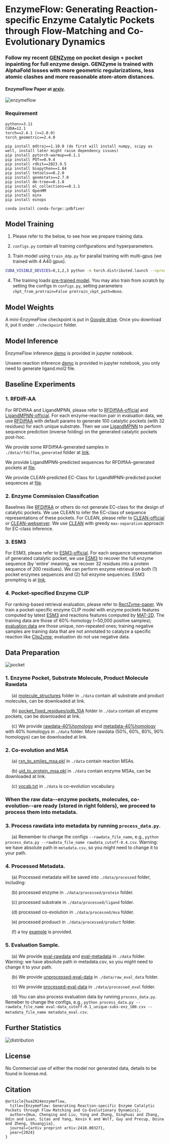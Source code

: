 #  EnzymeFlow: Generating Reaction-specific Enzyme Catalytic Pockets through Flow-Matching and Co-Evolutionary Dynamics


### Follow my recent [GENZyme](https://github.com/WillHua127/GENzyme) on pocket design + pocket inpainting for full enzyme design. GENZyme is trained with AlphaFold losses with more geometric regularizations, less atomic clashes and more reasonable atom-atom distances.
####  EnzymeFlow Paper at [arxiv](https://arxiv.org/abs/2410.00327).

![enzymeflow](./image/enzymeflow.jpg)

### Requirement
```
python>=3.11
CUDA=12.1
torch==2.4.1 (>=2.0.0)
torch_geometric==2.4.0

pip install mdtraj==1.10.0 (do first will install numpy, scipy as well, install later might raise dependency issues)
pip install pytorch-warmup==0.1.1
pip install POT==0.9.4
pip install rdkit==2023.9.5
pip install biopython==1.84
pip install tmtools==0.2.0
pip install geomstats==2.7.0
pip install dm-tree==0.1.8
pip install ml_collections==0.1.1
pip install OpenMM
pip install einx
pip install einops

conda install conda-forge::pdbfixer
```

## Model Training

1. Please refer to the below, to see how we prepare training data.

2. ```configs.py``` contain all training configurations and hyperparameters.

3. Train model using ```train_ddp.py``` for parallal training with multi-gpus (we trained with 4 A40 gpus).
```bash
CUDA_VISIBLE_DEVICES=0,1,2,3 python -m torch.distributed.launch --nproc_per_node=4 train_ddp.py
```

4. The training loads [pre-trained model](https://github.com/WillHua127/EnzymeFlow/tree/main/Pretrain). You may also train from scratch by setting the configs in ```configs.py```, setting parameters ```ckpt_from_pretrain=False pretrain_ckpt_path=None```.

## Model Weights

A mini-EnzymeFlow checkpoint is put in [Google drive](https://drive.google.com/file/d/1GwrjGTg8aKSIZxKDQ4Dcyg0xPG3-ypvK/view?usp=sharing). Once you download it, put it under ```./checkpoint``` folder.


## Model Inference

EnzymeFlow inference [demo](https://github.com/WillHua127/EnzymeFlow/blob/main/enzymeflow_demo.ipynb) is provided in jupyter notebook.

Unseen reaction inference [demo](https://github.com/WillHua127/EnzymeFlow/blob/main/unseen_reaction.ipynb) is provided in jupyter notebook, you only need to generate ligand.mol2 file.


## Baseline Experiments

### 1. RFDiff-AA
   
For RFDiffAA and LigandMPNN, please refer to [RFDiffAA-official](https://github.com/baker-laboratory/rf_diffusion_all_atom) and [LigandMPNN-official](https://github.com/dauparas/LigandMPNN?tab=readme-ov-file). For each enzyme-reaction pair in evaluation data, we use [RFDiffAA](https://github.com/baker-laboratory/rf_diffusion_all_atom) with default params to generate 100 catalytic pockets (with 32 residues) for each unique substrate. Then we use [LigandMPNN](https://github.com/dauparas/LigandMPNN?tab=readme-ov-file) to perform sequence prediction (inverse folding) on the generated catalytic pockets post-hoc.

We provide some RFDiffAA-generated samples in ```./data/rfdiffaa_generated``` folder at [link](https://github.com/WillHua127/EnzymeFlow/tree/main/data/rfdiffaa_generated).

We provide LigandMPNN-predicted sequences for RFDiffAA-generated pockets at [file](https://github.com/WillHua127/EnzymeFlow/blob/main/data/rfdiffaa_generated/rfdiffaa_generated.fasta).

We provide CLEAN-predicted EC-Class for LigandMPNN-predicted pocket sequences at [file](https://github.com/WillHua127/EnzymeFlow/blob/main/data/rfdiffaa_generated/rfdiffaa_generated_maxsep.csv).

### 2. Enzyme Commission Classifcation

Baselines like [RFDiffAA](https://github.com/baker-laboratory/rf_diffusion_all_atom) or others do not generate EC-class for the design of catalytic pockets. We use CLEAN to infer the EC-class of sequence representations of these pockets. For CLEAN, please refer to [CLEAN-official](https://github.com/tttianhao/CLEAN) or [CLEAN-webserver](https://clean.platform.moleculemaker.org/configuration). We use [CLEAN](https://github.com/tttianhao/CLEAN) with greedy ```max-separation``` approach for EC-class inference.

### 3. ESM3

For ESM3, please refer to [ESM3-official](https://github.com/evolutionaryscale/esm). For each sequence representation of generated catalytic pocket, we use [ESM3](https://github.com/evolutionaryscale/esm) to recover the full enzyme sequence (by 'entire' meaning, we recover 32 residues into a protein sequence of 200 residues). We can perform enzyme retrieval on both (1) pocket enzymes sequences and (2) full enzyme sequences. ESM3 prompting is at [link](https://colab.research.google.com/github/evolutionaryscale/esm/blob/main/examples/generate.ipynb#scrollTo=vZZo9K_5CIjd).

### 4. Pocket-specified Enzyme CLIP

For ranking-based retrieval evaluation, please refer to [RectZyme-paper](https://www.arxiv.org/pdf/2408.13659). We train a pocket-specific enzyme CLIP model with enzyme pockets features computed by latest [ESM3](https://github.com/evolutionaryscale/esm) and reactions features computed by [MAT-2D](https://github.com/ardigen/MAT). The training data are those of 60%-homology (~50,000 positive samples); [evaluation data](https://github.com/WillHua127/EnzymeFlow/blob/main/data/eval-data_cutoff-0.1_unique-subs-enz_100.csv) are those unique, non-repeated ones; training negative samples are training data that are not annotated to catalyze a specific reaction like [ClipZyme](https://arxiv.org/pdf/2402.06748); evaluation do not use negative data.



## Data Preparation
![pocket](./image/pocket.jpg)

### 1. Enzyme Pocket, Substrate Molecule, Product Molecule Rawdata
   
   $~~~~$ (a) [molecule_structures](https://github.com/WillHua127/EnzymeFlow/tree/main/data/molecule_structures) folder in ```./data``` contain all substrate and product molecules, can be downloaded at link.
   
   $~~~~$ (b) [pocket_fixed_residues/pdb_10A](https://github.com/WillHua127/EnzymeFlow/tree/main/data/pocket_fixed_residues/pdb_10A) folder in ```./data``` contain all enzyme pockets, can be downloaded at link.

   $~~~~$ (c) We provide [rawdata-40%homology](https://github.com/WillHua127/EnzymeFlow/blob/main/data/rawdata_cutoff-0.4.csv) and [metadata-40%homology](https://github.com/WillHua127/EnzymeFlow/blob/main/data/metadata_cutoff-0.4.csv) with 40% homologys in ```./data``` folder. More rawdata (50%, 60%, 80%, 90% homologys) can be downloaded at link.



### 2. Co-evolution and MSA
   
   $~~~~$ (a) [rxn_to_smiles_msa.pkl](https://github.com/WillHua127/EnzymeFlow/blob/main/data/rxn_to_smiles_msa.pkl) in ```./data``` contain reaction MSAs.
   
   $~~~~$ (b) [uid_to_protein_msa.pkl](link) in ```./data``` contain enzyme MSAs, can be downloaded at link.

   $~~~~$ (c) [vocab.txt](https://github.com/WillHua127/EnzymeFlow/blob/main/data/vocab.txt) in ```./data``` is co-evolution vocabulary.


### When the raw data--enzyme pockets, molecules, co-evolution--are ready (stored in right folders), we proceed to process them into metadata.

### 3. Process rawdata into metadata by running ```process_data.py```.
   
   $~~~~$ (a) Remember to change the configs ```--rawdata_file_name```, e.g., ```python process_data.py --rawdata_file_name rawdata_cutoff-0.4.csv```. Warning: we have absolute path in ```metadata.csv```, so you might need to change it to your path.

   
### 4. Processed Metadata.

   $~~~~$ (a) Processed metadata will be saved into ```./data/processed``` folder, including:
   
   $~~~~$ (b) processed enzyme in ```./data/processed/protein``` folder.

   $~~~~$ (c) processed substrate in ```./data/processed/ligand``` folder.

   $~~~~$ (d) processed co-evolution in ```./data/processed/msa``` folder.

   $~~~~$ (e) processed produuct in ```./data/processed/product``` folder.

   $~~~~$ (f) a toy [example](https://github.com/WillHua127/EnzymeFlow/tree/main/data/processed) is provided.


### 5. Evaluation Sample.
   
   $~~~~$ (a) We provide [eval-rawdata](https://github.com/WillHua127/EnzymeFlow/blob/main/data/eval-data_cutoff-0.1_unique-subs-enz_100.csv) and [eval-metadata](https://github.com/WillHua127/EnzymeFlow/blob/main/data/metadata_eval.csv) in ```./data``` folder. Warning: we have absolute path in metadata.csv, so you might need to change it to your path.

   $~~~~$ (b) We provide [unprocessed-eval-data](https://github.com/WillHua127/EnzymeFlow/tree/main/data/raw_eval_data) in ```./data/raw_eval_data``` folder.

   $~~~~$ (c) We provide [processed-eval-data](https://github.com/WillHua127/EnzymeFlow/tree/main/data/processed_eval) in ```./data/processed_eval``` folder.

   $~~~~$ (d) You can also process evaluation data by running ```process_data.py```. Remeber to change the configs, e.g., ```python process_data.py --rawdata_file_name eval-data_cutoff-0.1_unique-subs-enz_100.csv --metadata_file_name metadata_eval.csv```.



## Further Statistics
![distribution](./image/distribution.jpg)



## License
No Commercial use of either the model nor generated data, details to be found in license.md.

## Citation
```
@article{hua2024enzymeflow,
  title={EnzymeFlow: Generating Reaction-specific Enzyme Catalytic Pockets through Flow Matching and Co-Evolutionary Dynamics},
  author={Hua, Chenqing and Liu, Yong and Zhang, Dinghuai and Zhang, Odin and Luan, Sitao and Yang, Kevin K and Wolf, Guy and Precup, Doina and Zheng, Shuangjia},
  journal={arXiv preprint arXiv:2410.00327},
  year={2024}
}
```

